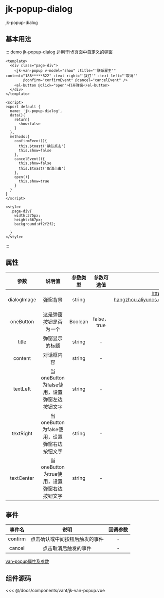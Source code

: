 # jk-popup-dialog

jk-popup-dialog

## 基本用法
::: demo jk-popup-dialog  适用于h5页面中自定义的弹窗
```vue
<template>
  <div class="page-div">
    <jk-van-popup v-model="show" :title="'联系雇主'" content="188*****822" :text-right="'拨打'" :text-left="'取消'"
        @confirm="confirmEvent" @cancel="cancelEvent" />
    <el-button @click="open">打开弹窗</el-button>
  </div>
</template>

<script>
export default {
  name: 'jk-popup-dialog',
  data(){
    return{
      show:false
    }
  },
  methods:{
    confirmEvent(){
      this.$toast('确认点击')
      this.show=false
    },
    cancelEvent(){
      this.show=false
      this.$toast('取消点击')
    },
    open(){
      this.show=true
    }
  }
}
</script>

<style>
  .page-div{
    width:375px;
    height:667px;
    background:#f2f2f2;
    
  }
</style>
```
:::

## 属性
| 参数      | 说明值                                    | 参数类型 | 参数可选值 | 默认值                                                                               |
| :-----------: | :----------------: | :--------: | :-----------: | :--------: |
| dialogImage | 弹窗背景                                 | string   |             | http://wodan-idc.oss-cn-hangzhou.aliyuncs.com/miniProgram/test/jianzhike/dialog-img.png |
| oneButton   | 这是弹窗按钮是否为一个            | Boolean  | false，true | fasle                                                                                   |
| title       | 弹窗显示的标题                        | string   | -           | -                                                                                       |
| content     | 对话框内容                              | string   | -           | -                                                                                       |
| textLeft    | 当oneButton为false使用，设置弹窗左边按钮文字 | string   | -           | 取消                                                                                  |
| textRight   | 当oneButton为false使用，设置弹窗右边按钮文字 | string   | -           | 确定                                                                                  |
| textCenter  | 当oneButton为true使用，设置弹窗右边按钮文字 | string   | -           | 知道了                                                                               |


## 事件

| 事件名 | 说明                         | 回调参数 |
| :-------: | :------------------------------: | :--------: |
| confirm | 点击确认或中间按钮后触发的事件 | -        |
| cancel  | 点击取消后触发的事件 | -        |

[van-popup属性及参数](https://youzan.github.io/vant/#/zh-CN/popup)

## 组件源码
<<< @/docs/components/vant/jk-van-popup.vue